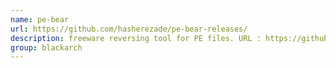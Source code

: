 ```yaml
---
name: pe-bear
url: https://github.com/hasherezade/pe-bear-releases/
description: freeware reversing tool for PE files. URL : https://github.com/hasherezade/pe-bear-releases/ Groups : blackarch blackarch-windows blackarch-malware blackarch-binary blackarch-reversing blackarch-disassembler
group: blackarch
---
```


